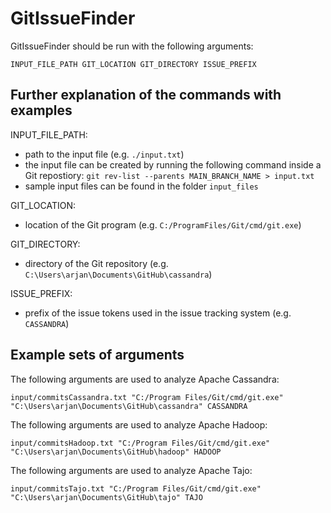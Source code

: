 # GitIssueFinder

GitIssueFinder should be run with the following arguments:
```
INPUT_FILE_PATH GIT_LOCATION GIT_DIRECTORY ISSUE_PREFIX
```

## Further explanation of the commands with examples

INPUT_FILE_PATH:
- path to the input file (e.g. ```./input.txt```)
- the input file can be created by running the following command inside a Git repostiory: ```git rev-list --parents MAIN_BRANCH_NAME > input.txt```
- sample input files can be found in the folder ```input_files```

GIT_LOCATION:
- location of the Git program (e.g. ```C:/ProgramFiles/Git/cmd/git.exe```)

GIT_DIRECTORY:
- directory of the Git repository (e.g. ```C:\Users\arjan\Documents\GitHub\cassandra```)

ISSUE_PREFIX:
- prefix of the issue tokens used in the issue tracking system (e.g. ```CASSANDRA```)

## Example sets of arguments
The following arguments are used to analyze Apache Cassandra:
```
input/commitsCassandra.txt "C:/Program Files/Git/cmd/git.exe" "C:\Users\arjan\Documents\GitHub\cassandra" CASSANDRA
```

The following arguments are used to analyze Apache Hadoop:
```
input/commitsHadoop.txt "C:/Program Files/Git/cmd/git.exe" "C:\Users\arjan\Documents\GitHub\hadoop" HADOOP
```

The following arguments are used to analyze Apache Tajo:
```
input/commitsTajo.txt "C:/Program Files/Git/cmd/git.exe" "C:\Users\arjan\Documents\GitHub\tajo" TAJO
```